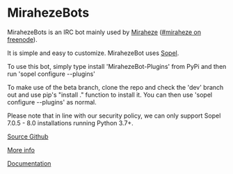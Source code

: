 # MirahezeBots

MirahezeBots is an IRC bot mainly used by [Miraheze](https://meta.miraheze.org)
([#miraheze on freenode](http://webchat.freenode.net/?channels=miraheze)).

It is simple and easy to customize.
MirahezeBot uses [Sopel](https://sopel.chat).

To use this bot, simply type install 'MirahezeBot-Plugins' from PyPi and then run 'sopel configure --plugins'

To make use of the beta branch, clone the repo and check the 'dev' branch out and use pip's "install ." function to install it. You can then use 'sopel configure --plugins' as normal.

Please note that in line with our security policy, we can only support Sopel 7.0.5 - 8.0 installations running Python 3.7+.

[Source Github](http://github.com/sopel-irc/sopel)

[More info](https://mirahezebots.org)

[Documentation](https://mirahezebots.org/documentation.html)
